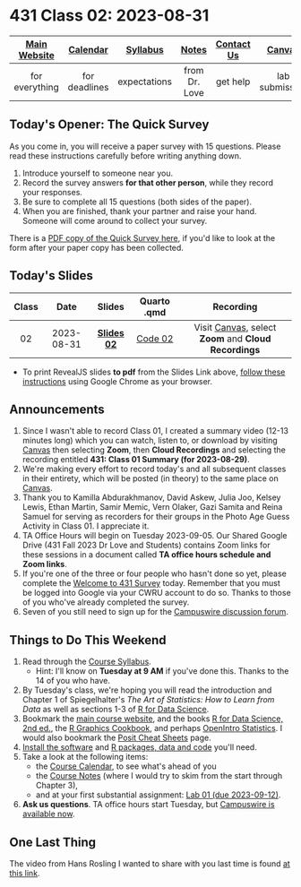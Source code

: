 # 431 Class 02: 2023-08-31

[Main Website](https://thomaselove.github.io/431-2023/) | [Calendar](https://thomaselove.github.io/431-2023/calendar.html) | [Syllabus](https://thomaselove.github.io/431-syllabus-2023/) | [Notes](https://thomaselove.github.io/431-notes/) | [Contact Us](https://thomaselove.github.io/431-2023/contact.html) | [Canvas](https://canvas.case.edu) | [Data and Code](https://github.com/THOMASELOVE/431-data)
:-----------: | :--------------: | :----------: | :---------: | :-------------: | :-----------: | :------------:
for everything | for deadlines | expectations | from Dr. Love | get help | lab submission | for downloads

## Today's Opener: The Quick Survey

As you come in, you will receive a paper survey with 15 questions. Please read these instructions carefully before writing anything down.

1. Introduce yourself to someone near you.
2. Record the survey answers **for that other person**, while they record your responses.
3. Be sure to complete all 15 questions (both sides of the paper).
4. When you are finished, thank your partner and raise your hand. Someone will come around to collect your survey.

There is a [PDF copy of the Quick Survey here](431_surveyhandout_1perstudent_2023-08-31.pdf), if you'd like to look at the form after your paper copy has been collected.

## Today's Slides

Class | Date | Slides | Quarto .qmd | Recording
:---: | :--------: | :------: | :------: | :-------------:
02 | 2023-08-31 | **[Slides 02](https://thomaselove.github.io/431-slides-2023/class02.html)** | [Code 02](https://thomaselove.github.io/431-slides-2023/class02.qmd) | Visit [Canvas](https://canvas.case.edu/), select **Zoom** and **Cloud Recordings**

- To print RevealJS slides **to pdf** from the Slides Link above, [follow these instructions](https://quarto.org/docs/presentations/revealjs/presenting.html#print-to-pdf) using Google Chrome as your browser.

## Announcements

1. Since I wasn't able to record Class 01, I created a summary video (12-13 minutes long) which you can watch, listen to, or download by visiting [Canvas](https://canvas.case.edu) then selecting **Zoom**, then **Cloud Recordings** and selecting the recording entitled **431: Class 01 Summary (for 2023-08-29)**.
2. We're making every effort to record today's and all subsequent classes in their entirety, which will be posted (in theory) to the same place on [Canvas](https://canvas.case.edu).
3. Thank you to Kamilla Abdurakhmanov, David Askew, Julia Joo, Kelsey Lewis, Ethan Martin, Samir Memic, Vern Olaker, Gazi Samita and Reina Samuel for serving as recorders for their groups in the Photo Age Guess Activity in Class 01. I appreciate it.
4. TA Office Hours will begin on Tuesday 2023-09-05. Our Shared Google Drive (431 Fall 2023 Dr Love and Students) contains Zoom links for these sessions in a document called **TA office hours schedule and Zoom links**.
5. If you're one of the three or four people who hasn't done so yet, please complete the [Welcome to 431 Survey](https://bit.ly/431-2023-welcome-survey) today. Remember that you must be logged into Google via your CWRU account to do so. Thanks to those of you who've already completed the survey. 
6. Seven of you still need to sign up for the [Campuswire discussion forum](https://thomaselove.github.io/431-2023/campuswire.html).

## Things to Do This Weekend

1. Read through the [Course Syllabus](https://thomaselove.github.io/431-syllabus-2022/).
    - Hint: I'll know on **Tuesday at 9 AM** if you've done this. Thanks to the 14 of you who have.
2. By Tuesday's class, we're hoping you will read the introduction and Chapter 1 of Spiegelhalter's *The Art of Statistics: How to Learn from Data* as well as sections 1-3 of [R for Data Science](https://r4ds.hadley.nz/).
3. Bookmark the [main course website](https://thomaselove.github.io/431-2023/), and the books [R for Data Science, 2nd ed.](https://r4ds.hadley.nz/), the [R Graphics Cookbook](https://r-graphics.org/), and perhaps [OpenIntro Statistics](https://www.openintro.org/book/os/). I would also bookmark the [Posit Cheat Sheets](https://posit.co/resources/cheatsheets/) page.
4. [Install the software](https://thomaselove.github.io/431-2023/software.html) and [R packages, data and code](https://thomaselove.github.io/431-2023/software.html#installing-r-packages-and-datacode-for-431) you'll need.
5. Take a look at the following items:
    - the [Course Calendar](https://thomaselove.github.io/431-2023/calendar.html), to see what's ahead of you
    - the [Course Notes](https://thomaselove.github.io/431-notes/) (where I would try to skim from the start through Chapter 3),
    - and at your first substantial assignment: [Lab 01 (due 2023-09-12)](https://github.com/THOMASELOVE/431-labs-2023).
6. **Ask us questions**. TA office hours start Tuesday, but [Campuswire is available now](https://thomaselove.github.io/431-2022/campuswire.html).


## One Last Thing

The video from Hans Rosling I wanted to share with you last time is found [at this link](https://www.youtube.com/watch?v=jbkSRLYSojo).

